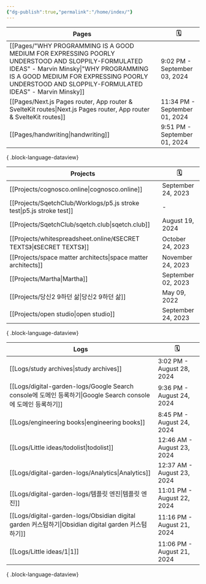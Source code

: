 ```yaml
---
{"dg-publish":true,"permalink":"/home/index/"}
---
```


| Pages                                                                                                                                                                                                                                             | 🗓️                           |
| ------------------------------------------------------------------------------------------------------------------------------------------------------------------------------------------------------------------------------------------------- | ----------------------------- |
| [[Pages/"WHY PROGRAMMING IS A GOOD MEDIUM FOR EXPRESSING POORLY UNDERSTOOD AND SLOPPILY-FORMULATED IDEAS" - Marvin Minsky\|"WHY PROGRAMMING IS A GOOD MEDIUM FOR EXPRESSING POORLY UNDERSTOOD AND SLOPPILY-FORMULATED IDEAS" - Marvin Minsky]] | 9:02 PM - September 03, 2024  |
| [[Pages/Next.js Pages router, App router & SvelteKit routes\|Next.js Pages router, App router & SvelteKit routes]]                                                                                                                             | 11:34 PM - September 01, 2024 |
| [[Pages/handwriting\|handwriting]]                                                                                                                                                                                                             | 9:51 PM - September 01, 2024  |

{ .block-language-dataview}




| Projects                                                                 | 🗓️                |
| ------------------------------------------------------------------------ | ------------------ |
| [[Projects/cognosco.online\|cognosco.online]]                         | September 24, 2023 |
| [[Projects/SqetchClub/Worklogs/p5.js stroke test\|p5.js stroke test]] | \-                 |
| [[Projects/SqetchClub/sqetch.club\|sqetch.club]]                      | August 19, 2024    |
| [[Projects/whitespreadsheet.online/《SECRET TEXTS》\|《SECRET TEXTS》]]   | October 24, 2023   |
| [[Projects/space matter architects\|space matter architects]]         | November 24, 2023  |
| [[Projects/Martha\|Martha]]                                           | September 02, 2023 |
| [[Projects/당신2 9하던 삶\|당신2 9하던 삶]]                                     | May 09, 2022       |
| [[Projects/open studio\|open studio]]                                 | September 24, 2023 |

{ .block-language-dataview}



| Logs                                                                                             | 🗓️                        |
| ------------------------------------------------------------------------------------------------ | -------------------------- |
| [[Logs/study archives\|study archives]]                                                       | 3:02 PM - August 28, 2024  |
| [[Logs/digital-garden-logs/Google Search console에 도메인 등록하기\|Google Search console에 도메인 등록하기]] | 9:36 PM - August 24, 2024  |
| [[Logs/engineering books\|engineering books]]                                                 | 8:45 PM - August 24, 2024  |
| [[Logs/Little ideas/todolist\|todolist]]                                                      | 12:46 AM - August 23, 2024 |
| [[Logs/digital-garden-logs/Analytics\|Analytics]]                                             | 12:37 AM - August 23, 2024 |
| [[Logs/digital-garden-logs/템플릿 엔진\|템플릿 엔진]]                                                   | 11:01 PM - August 22, 2024 |
| [[Logs/digital-garden-logs/Obsidian digital garden 커스텀하기\|Obsidian digital garden 커스텀하기]]     | 11:16 PM - August 21, 2024 |
| [[Logs/Little ideas/1\|1]]                                                                    | 11:06 PM - August 21, 2024 |

{ .block-language-dataview}
